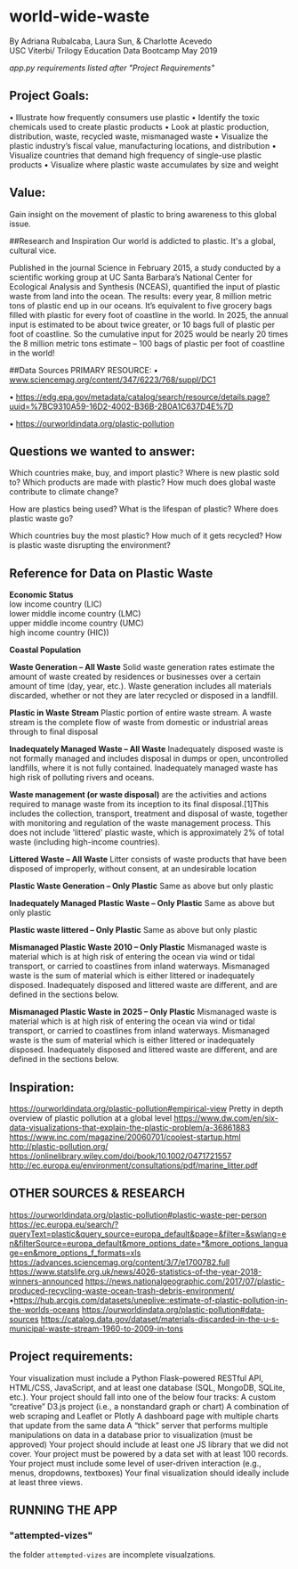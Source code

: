 # world-wide-waste

By Adriana Rubalcaba, Laura Sun, & Charlotte Acevedo <br>
USC Viterbi/ Trilogy Education Data Bootcamp May 2019


*app.py requirements listed after "Project Requirements"*

## Project Goals:

• Illustrate how frequently consumers use plastic
• Identify the toxic chemicals used to create plastic products
• Look at plastic production, distribution, waste, recycled waste, mismanaged waste
• Visualize the plastic industry’s fiscal value, manufacturing locations, and distribution 
• Visualize countries that demand high frequency of single-use plastic products
• Visualize where plastic waste accumulates by size and weight

## Value:
Gain insight on the movement of plastic to bring awareness to this global issue.

##Research and Inspiration
Our world is addicted to plastic. It's a global, cultural vice.

Published in the journal Science in February 2015, a study conducted by a scientific working group at UC Santa Barbara’s National Center for Ecological Analysis and Synthesis (NCEAS), quantified the input of plastic waste from land into the ocean. The results: every year, 8 million metric tons of plastic end up in our oceans. It’s equivalent to five grocery bags filled with plastic for every foot of coastline in the world. In 2025, the annual input is estimated to be about twice greater, or 10 bags full of plastic per foot of coastline. So the cumulative input for 2025 would be nearly 20 times the 8 million metric tons estimate – 100 bags of plastic per foot of coastline in the world!


##Data Sources
PRIMARY RESOURCE:
• www.sciencemag.org/content/347/6223/768/suppl/DC1

• https://edg.epa.gov/metadata/catalog/search/resource/details.page?uuid=%7BC9310A59-16D2-4002-B36B-2B0A1C637D4E%7D

• https://ourworldindata.org/plastic-pollution


## Questions we wanted to answer: 
Which countries make, buy, and import plastic?
Where is new plastic sold to?
Which products are made with plastic?
How much does global waste contribute to climate change?

How are plastics being used?
What is the lifespan of plastic?
Where does plastic waste go?

Which countries buy the most plastic?
How much of it gets recycled?
How is plastic waste disrupting the environment?


## Reference for Data on Plastic Waste

**Economic Status** <br>
low income country (LIC)<br>
lower middle income country (LMC)<br>
upper middle income country (UMC)<br>
high income country (HIC))<br>

**Coastal Population**

**Waste Generation – All Waste**
Solid waste generation rates estimate the amount of waste created by residences or businesses over a certain amount of time (day, year, etc.). Waste generation includes all materials discarded, whether or not they are later recycled or disposed in a landfill.

**Plastic in Waste Stream**
Plastic portion of entire waste stream. A waste stream is the complete flow of waste from domestic or industrial areas through to final disposal

**Inadequately Managed Waste – All Waste**
Inadequately disposed waste is not formally managed and includes disposal in dumps or open, uncontrolled landfills, where it is not fully contained. Inadequately managed waste has high risk of polluting rivers and oceans. 

**Waste management (or waste disposal)** are the activities and actions required to manage waste from its inception to its final disposal.[1]This includes the collection, transport, treatment and disposal of waste, together with monitoring and regulation of the waste management process.  This does not include 'littered' plastic waste, which is approximately 2% of total waste (including high-income
countries).

**Littered Waste – All Waste**
Litter consists of waste products that have been disposed of improperly, without consent, at an undesirable location

**Plastic Waste Generation – Only Plastic**
Same as above but only plastic

**Inadequately Managed Plastic Waste – Only Plastic**
Same as above but only plastic 

**Plastic waste littered – Only Plastic**
Same as above but only plastic 

**Mismanaged Plastic Waste 2010 – Only Plastic**
Mismanaged waste is material which is at high risk of entering the ocean via wind or tidal transport, or carried to coastlines from inland waterways. Mismanaged waste is the sum of material which is either littered or inadequately disposed. Inadequately disposed and littered waste are different, and are defined in the sections below.

**Mismanaged Plastic Waste in 2025 – Only Plastic** 
Mismanaged waste is material which is at high risk of entering the ocean via wind or tidal transport, or carried to coastlines from inland waterways. Mismanaged waste is the sum of material which is either littered or inadequately disposed. Inadequately disposed and littered waste are different, and are defined in the sections below.


## Inspiration:
https://ourworldindata.org/plastic-pollution#empirical-view
Pretty in depth overview of plastic pollution at a global level
https://www.dw.com/en/six-data-visualizations-that-explain-the-plastic-problem/a-36861883
https://www.inc.com/magazine/20060701/coolest-startup.html
http://plastic-pollution.org/
https://onlinelibrary.wiley.com/doi/book/10.1002/0471721557
http://ec.europa.eu/environment/consultations/pdf/marine_litter.pdf


## OTHER SOURCES & RESEARCH
https://ourworldindata.org/plastic-pollution#plastic-waste-per-person
https://ec.europa.eu/search/?queryText=plastic&query_source=europa_default&page=&filter=&swlang=en&filterSource=europa_default&more_options_date=*&more_options_language=en&more_options_f_formats=xls
https://advances.sciencemag.org/content/3/7/e1700782.full
https://www.statslife.org.uk/news/4026-statistics-of-the-year-2018-winners-announced
https://news.nationalgeographic.com/2017/07/plastic-produced-recycling-waste-ocean-trash-debris-environment/
•https://hub.arcgis.com/datasets/uneplive::estimate-of-plastic-pollution-in-the-worlds-oceans
https://ourworldindata.org/plastic-pollution#data-sources
https://catalog.data.gov/dataset/materials-discarded-in-the-u-s-municipal-waste-stream-1960-to-2009-in-tons


## Project requirements:
Your visualization must include a Python Flask–powered RESTful API, HTML/CSS, JavaScript, and at least one database (SQL, MongoDB, SQLite, etc.). 
Your project should fall into one of the below four tracks:
A custom “creative” D3.js project (i.e., a nonstandard graph or chart)
A combination of web scraping and Leaflet or Plotly
A dashboard page with multiple charts that update from the same data
A “thick” server that performs multiple manipulations on data in a database prior to visualization (must be approved)
Your project should include at least one JS library that we did not cover.
Your project must be powered by a data set with at least 100 records.
Your project must include some level of user-driven interaction
(e.g., menus, dropdowns, textboxes)
Your final visualization should ideally include at least three views.


## RUNNING THE APP


### "attempted-vizes"
the folder `attempted-vizes` are incomplete visualzations. 
